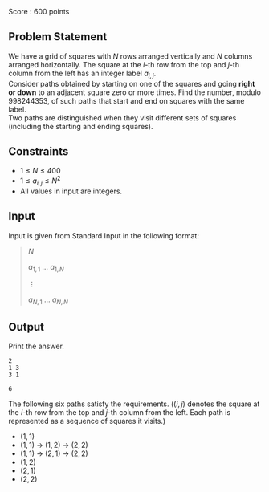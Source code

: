 Score : $600$ points

## Problem Statement

We have a grid of squares with $N$ rows arranged vertically and $N$ columns arranged horizontally. The square at the $i$-th row from the top and $j$-th column from the left has an integer label $a_{i,j}$.<br>
Consider paths obtained by starting on one of the squares and going **right or down** to an adjacent square zero or more times. Find the number, modulo $998244353$, of such paths that start and end on squares with the same label.<br>
Two paths are distinguished when they visit different sets of squares (including the starting and ending squares).

## Constraints

- $1 \leq N \leq 400$
- $1 \leq a_{i,j} \leq N^2$
- All values in input are integers.

## Input

Input is given from Standard Input in the following format:

> $N$
> 
> $a_{1,1}$ $\ldots$ $a_{1,N}$
> 
> $\vdots$
> 
> $a_{N,1}$ $\ldots$ $a_{N,N}$

## Output

Print the answer.

```input1
2
1 3
3 1
```

```output1
6
```

The following six paths satisfy the requirements. ($(i, j)$ denotes the square at the $i$-th row from the top and $j$-th column from the left. Each path is represented as a sequence of squares it visits.)

- $(1,1)$
- $(1,1)$ → $(1,2)$ → $(2,2)$
- $(1,1)$ → $(2,1)$ → $(2,2)$
- $(1,2)$
- $(2,1)$
- $(2,2)$